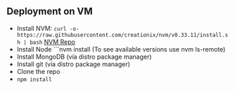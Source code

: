 ## Deployment on VM

- Install NVM: ```curl -o- https://raw.githubusercontent.com/creationix/nvm/v0.33.11/install.sh | bash``` [NVM Repo](https://github.com/creationix/nvm)
- Install Node ```nvm install <latest LTS version> (To see available versions use nvm ls-remote)
- Install MongoDB (vía distro package manager)
- Install git (vía distro package manager)
- Clone the repo
- ```npm install```

